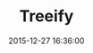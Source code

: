 ---
layout: post
title:  "Treeify"
description: "DOM Visualizer Demo"
url: 
date:   2015-12-27 16:36:00
imageUrl: "../assets/treeify.png"
categories: [tool]
---